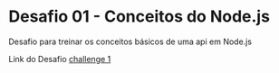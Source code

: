 # Desafio 01 - Conceitos do Node.js

Desafio para treinar os conceitos básicos de uma api em Node.js

Link do Desafio [challenge 1](https://www.notion.so/Desafio-01-Conceitos-do-Node-js-59ccb235aecd43a6a06bf09a24e7ede8)